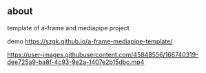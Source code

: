 ## about

template of a-frame and mediapipe project

demo https://szgk.github.io/a-frame-mediapipe-template/

https://user-images.githubusercontent.com/45848556/166740319-dee725a9-ba8f-4c93-9e2a-1407e2b15dbc.mp4

